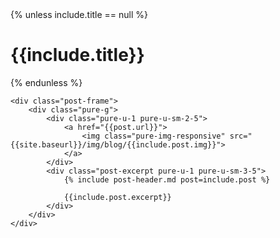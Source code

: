 <div class="blog-content">
    {% unless include.title == null %}
        <h1>{{include.title}}</h1>
    {% endunless %}

    <div class="post-frame">
        <div class="pure-g">
            <div class="pure-u-1 pure-u-sm-2-5">
                <a href="{{post.url}}">
                    <img class="pure-img-responsive" src="{{site.baseurl}}/img/blog/{{include.post.img}}">
                </a>
            </div>
            <div class="post-excerpt pure-u-1 pure-u-sm-3-5">
                {% include post-header.md post=include.post %}

                {{include.post.excerpt}}
            </div>
        </div>
    </div>
</div>